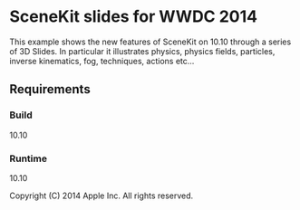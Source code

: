 # SceneKit slides for WWDC 2014 

This example shows the new features of SceneKit on 10.10 through a series of 3D Slides. In particular it illustrates physics, physics fields, particles, inverse kinematics, fog, techniques, actions etc...

## Requirements

### Build

10.10

### Runtime

10.10

Copyright (C) 2014 Apple Inc. All rights reserved.
